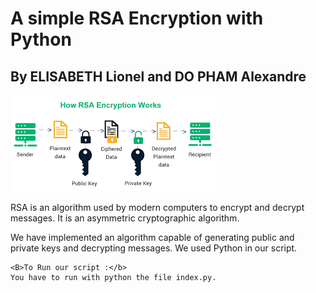 # A simple RSA Encryption with Python

## By ELISABETH Lionel and DO PHAM Alexandre 

<img src="rsa.png">

RSA is an algorithm used by modern computers to encrypt and decrypt messages. 
It is an asymmetric cryptographic algorithm. 

We have implemented an algorithm capable of generating public and private keys and decrypting messages.
We used Python in our script.

```
<B>To Run our script :</b>
You have to run with python the file index.py.
```

